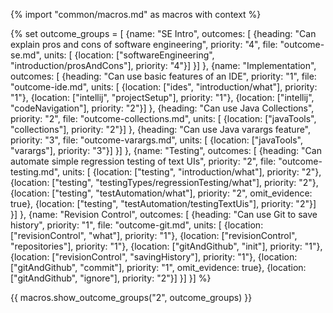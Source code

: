 {% import "common/macros.md" as macros with context %}

{% set outcome_groups = [
  {name: "SE Intro", outcomes: [
    {heading: "Can explain pros and cons of software engineering", priority: "4", file: "outcome-se.md", units: [
      {location: ["softwareEngineering", "introduction/prosAndCons"], priority: "4"}]
    }]
  },
  {name: "Implementation", outcomes: [
    {heading: "Can use basic features of an IDE", priority: "1", file: "outcome-ide.md", units: [
      {location: ["ides", "introduction/what"], priority: "1"},
      {location: ["intellij", "projectSetup"], priority: "1"},
      {location: ["intellij", "codeNavigation"], priority: "2"}]
    },
    {heading: "Can use Java Collections", priority: "2", file: "outcome-collections.md", units: [
      {location: ["javaTools", "collections"], priority: "2"}]
    },
    {heading: "Can use Java varargs feature", priority: "3", file: "outcome-varargs.md", units: [
      {location: ["javaTools", "varargs"], priority: "3"}]
    }]
  },
  {name: "Testing", outcomes: [
    {heading: "Can automate simple regression testing of text UIs", priority: "2", file: "outcome-testing.md", units: [
      {location: ["testing", "introduction/what"], priority: "2"},
      {location: ["testing", "testingTypes/regressionTesting/what"], priority: "2"},
      {location: ["testing", "testAutomation/what"], priority: "2", omit_evidence: true},
      {location: ["testing", "testAutomation/testingTextUis"], priority: "2"}]
    }]
  },
  {name: "Revision Control", outcomes: [
    {heading: "Can use Git to save history", priority: "1", file: "outcome-git.md", units: [
      {location: ["revisionControl", "what"], priority: "1"},
      {location: ["revisionControl", "repositories"], priority: "1"},
      {location: ["gitAndGithub", "init"], priority: "1"},
      {location: ["revisionControl", "savingHistory"], priority: "1"},
      {location: ["gitAndGithub", "commit"], priority: "1", omit_evidence: true},
      {location: ["gitAndGithub", "ignore"], priority: "2"}]
    }]
  }] 
%}

{{ macros.show_outcome_groups("2", outcome_groups) }}



